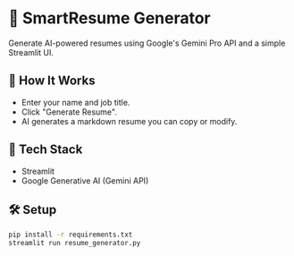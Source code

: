 # 📄 SmartResume Generator

Generate AI-powered resumes using Google's Gemini Pro API and a simple Streamlit UI.

## 🚀 How It Works

- Enter your name and job title.
- Click "Generate Resume".
- AI generates a markdown resume you can copy or modify.

## 🔧 Tech Stack

- Streamlit
- Google Generative AI (Gemini API)

## 🛠 Setup

```bash
pip install -r requirements.txt
streamlit run resume_generator.py
